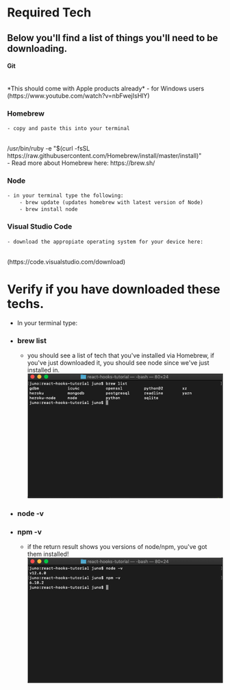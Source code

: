 # Required Tech 

## Below you'll find a list of things you'll need to be downloading. 

#### Git 
<br/>
    *This should come with Apple products already*
    - for Windows users (https://www.youtube.com/watch?v=nbFwejIsHlY)

### Homebrew <br/>
    - copy and paste this into your terminal
<br/>
/usr/bin/ruby -e "$(curl -fsSL https://raw.githubusercontent.com/Homebrew/install/master/install)"
<br/>
    - Read more about Homebrew here: https://brew.sh/

### Node <br/>
    - in your terminal type the following: 
        - brew update (updates homebrew with latest version of Node)
        - brew install node 

### Visual Studio Code <br/>
    - download the appropiate operating system for your device here: 
<br/>
    (https://code.visualstudio.com/download)

# Verify if you have downloaded these techs. 
- In your terminal type: 
- ### brew list <br/>
    - you should see a list of tech that you've installed via Homebrew, if you've just downloaded it, you should see node since we've just installed in. <br/>
![brew-list](brew-list.png)

- ### node -v <br/>
- ### npm -v <br/>
    - if the return result shows you versions of node/npm, you've got them installed! <br/>
![node-npm](node-npm.png)